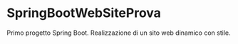 # SpringBootWebSiteProva
Primo progetto Spring Boot. Realizzazione di un sito web dinamico con stile. 
